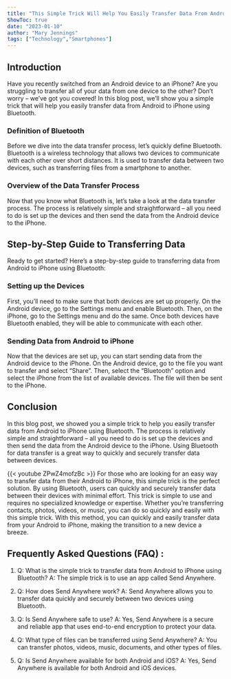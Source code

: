 ```yaml
---
title: "This Simple Trick Will Help You Easily Transfer Data From Android to iPhone Using Bluetooth!"
ShowToc: true 
date: "2023-01-10"
author: "Mary Jennings" 
tags: ["Technology","Smartphones"]
---
```

## Introduction 

Have you recently switched from an Android device to an iPhone? Are you struggling to transfer all of your data from one device to the other? Don’t worry – we’ve got you covered! In this blog post, we’ll show you a simple trick that will help you easily transfer data from Android to iPhone using Bluetooth. 

### Definition of Bluetooth 

Before we dive into the data transfer process, let’s quickly define Bluetooth. Bluetooth is a wireless technology that allows two devices to communicate with each other over short distances. It is used to transfer data between two devices, such as transferring files from a smartphone to another. 

### Overview of the Data Transfer Process 

Now that you know what Bluetooth is, let’s take a look at the data transfer process. The process is relatively simple and straightforward – all you need to do is set up the devices and then send the data from the Android device to the iPhone. 

## Step-by-Step Guide to Transferring Data 

Ready to get started? Here’s a step-by-step guide to transferring data from Android to iPhone using Bluetooth: 

### Setting up the Devices 

First, you’ll need to make sure that both devices are set up properly. On the Android device, go to the Settings menu and enable Bluetooth. Then, on the iPhone, go to the Settings menu and do the same. Once both devices have Bluetooth enabled, they will be able to communicate with each other. 

### Sending Data from Android to iPhone 

Now that the devices are set up, you can start sending data from the Android device to the iPhone. On the Android device, go to the file you want to transfer and select “Share”. Then, select the “Bluetooth” option and select the iPhone from the list of available devices. The file will then be sent to the iPhone. 

## Conclusion 

In this blog post, we showed you a simple trick to help you easily transfer data from Android to iPhone using Bluetooth. The process is relatively simple and straightforward – all you need to do is set up the devices and then send the data from the Android device to the iPhone. Using Bluetooth for data transfer is a great way to quickly and securely transfer data between devices.

{{< youtube ZPwZ4mofzBc >}} 
For those who are looking for an easy way to transfer data from their Android to iPhone, this simple trick is the perfect solution. By using Bluetooth, users can quickly and securely transfer data between their devices with minimal effort. This trick is simple to use and requires no specialized knowledge or expertise. Whether you’re transferring contacts, photos, videos, or music, you can do so quickly and easily with this simple trick. With this method, you can quickly and easily transfer data from your Android to iPhone, making the transition to a new device a breeze.

## Frequently Asked Questions (FAQ) :
1. Q: What is the simple trick to transfer data from Android to iPhone using Bluetooth?
A: The simple trick is to use an app called Send Anywhere. 

2. Q: How does Send Anywhere work?
A: Send Anywhere allows you to transfer data quickly and securely between two devices using Bluetooth. 

3. Q: Is Send Anywhere safe to use?
A: Yes, Send Anywhere is a secure and reliable app that uses end-to-end encryption to protect your data. 

4. Q: What type of files can be transferred using Send Anywhere?
A: You can transfer photos, videos, music, documents, and other types of files. 

5. Q: Is Send Anywhere available for both Android and iOS?
A: Yes, Send Anywhere is available for both Android and iOS devices.


